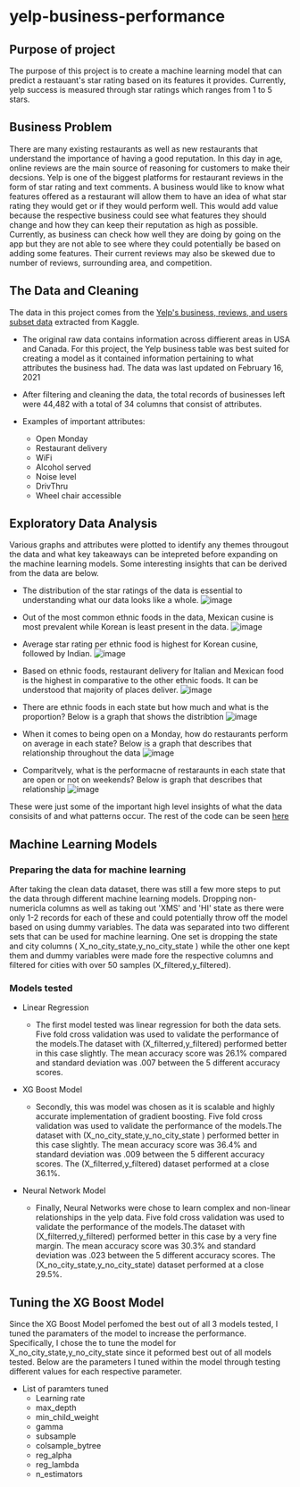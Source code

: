 # yelp-business-performance

## Purpose of project

The purpose of this project is to create a machine learning model that can predict a restauant's star rating based on its features it provides. Currently, yelp success is measured through star ratings which ranges from 1 to 5 stars.

## Business Problem

There are many existing restaurants as well as new restaurants that understand the importance of having a good reputation. In this day in age, online reviews are the main source of reasoning for customers to make their decsions. Yelp is one of the biggest platforms for restaurant reviews in the form of star rating and text comments. A business would like to know what features offered as a restaurant will allow them to have an idea of what star rating they would get or if they would perform well. This would add value because the respective business could see what features they should change and how they can keep their reputation as high as possible. Currently, as business can check how well they are doing by going on the app but they are not able to  see where they could potentially be based on adding some features. Their current reviews may also be skewed due to number of reviews, surrounding area, and competition. 

## The Data and Cleaning 
The data in this project comes from the [Yelp's business, reviews, and users subset data](https://www.kaggle.com/datasets/yelp-dataset/yelp-dataset?datasetId=10100&language=Python&outputs=null) extracted from Kaggle. 
 - The original raw data contains information across diffierent areas in USA and Canada. For this project, the Yelp business table was best suited for creating a model as it contained information pertaining to what attributes the business had.
  The data was last updated on February 16, 2021
 - After filtering and cleaning the data, the total records of businesses left were 44,482 with a total of 34 columns that consist of attributes. 

 - Examples of important attributes:

   - Open Monday
   - Restaurant delivery
   - WiFi
   - Alcohol served
   - Noise level
   - DrivThru
   - Wheel chair accessible


## Exploratory Data Analysis

Various graphs and attributes were plotted to identify any themes througout the data and what key takeaways can be intepreted before expanding on the machine learning models. Some interesting insights that can be derived from the data are below.

- The distribution of the star ratings of the data is essential to understanding what our data looks like a whole.
 ![image](https://user-images.githubusercontent.com/96553992/226778761-234ce816-4287-4e21-88d4-5c05ac409f37.png)


 

- Out of the most common ethnic foods in the data, Mexican cusine is most prevalent while Korean is least present in the data.
![image](https://user-images.githubusercontent.com/96553992/224855332-723a5e15-232f-472c-82e2-44549af10460.png)

- Average star rating per ethnic food is highest for Korean cusine, followed by Indian.
![image](https://user-images.githubusercontent.com/96553992/224855648-ed11b96e-5dfe-4f71-ac5d-bd748b8b514a.png)

- Based on ethnic foods, restaurant delivery for Italian and Mexican food is the highest in comparative to the other ethnic foods. It can be understood that majority of places deliver.
 ![image](https://user-images.githubusercontent.com/96553992/224856375-455716a2-db28-44a2-b796-4a4b3926734a.png)

- There are ethnic foods in each state but how much and what is the proportion? Below is a graph that shows the distribtion
 ![image](https://user-images.githubusercontent.com/96553992/224856636-ce74a6ba-7e1e-4e7f-9356-101b3f4839c3.png)

- When it comes to being open on a Monday, how do restaurants perform on average in each state? Below is a graph that describes that relationship throughout the data 
 ![image](https://user-images.githubusercontent.com/96553992/224856801-833bc2fe-89d6-4c42-9a5d-f1a5f8bb6592.png)
 - Comparitvely, what is the performacne of restaraunts in each state that are open or not on weekends? Below is graph that describes that relationship
 ![image](https://user-images.githubusercontent.com/96553992/224857035-553bb338-c67c-42e7-b989-142d2706b177.png)

These were just some of the important high level insights of what the data consisits of and what patterns occur. The rest of the code can be seen [here](https://github.com/hbustamante8/yelp-business-performance/blob/main/exploratory_data_analysis.ipynb)


## Machine Learning Models

 ### Preparing the data for machine learning
 After taking the clean data dataset, there was still a few more steps to put the data through different machine learning models. Dropping non-numericla columns as well as taking out 'XMS' and 'HI' state as there were only 1-2 records for each of these and could potentially throw off the model based on using dummy variables. The data was separated into two different sets that can be used for machine learning. One set is dropping the state and city columns ( X_no_city_state,y_no_city_state ) while the other one kept them and dummy variables were made fore the respective columns and filtered for cities with over 50 samples (X_filtered,y_filtered). 
 
 
 ### Models tested
- Linear Regression
  - The first model tested was linear regression for both the data sets. Five fold cross validation was used to validate the performance of the models.The dataset with (X_filterred,y_filtered) performed better in this case slightly. The mean accuracy score was 26.1% compared and standard deviation was .007 between the 5 different accuracy scores.
 
 - XG Boost Model
   - Secondly, this was model was chosen as it is scalable and highly accurate implementation of gradient boosting. Five fold cross validation was used to validate the performance of the models.The dataset with (X_no_city_state,y_no_city_state ) performed better in this case slightly. The mean accuracy score was 36.4% and standard deviation was .009 between the 5 different accuracy scores. The  (X_filterred,y_filtered) dataset performed at a close 36.1%.

- Neural Network Model
  - Finally, Neural Networks were chose to learn complex and non-linear relationships in the yelp data. Five fold cross validation was used to validate the performance of the models.The dataset with (X_filterred,y_filtered) performed better in this case by a very fine margin. The mean accuracy score was 30.3% and standard deviation was .023 between the 5 different accuracy scores. The (X_no_city_state,y_no_city_state) dataset performed at a close 29.5%.

 ## Tuning the XG Boost Model
 Since the XG Boost Model perfomed the best out of all 3 models tested, I tuned the paramaters of the model to increase the performance. Specifically, I chose the to tune the model for X_no_city_state,y_no_city_state since it peformed best out of all models tested. Below are the parameters I tuned within the model through testing different values for each respective parameter.
 
 - List of paramters tuned
     - Learning rate
     - max_depth
     - min_child_weight
     - gamma
     - subsample
     - colsample_bytree
     - reg_alpha
     - reg_lambda
     - n_estimators
     
  
